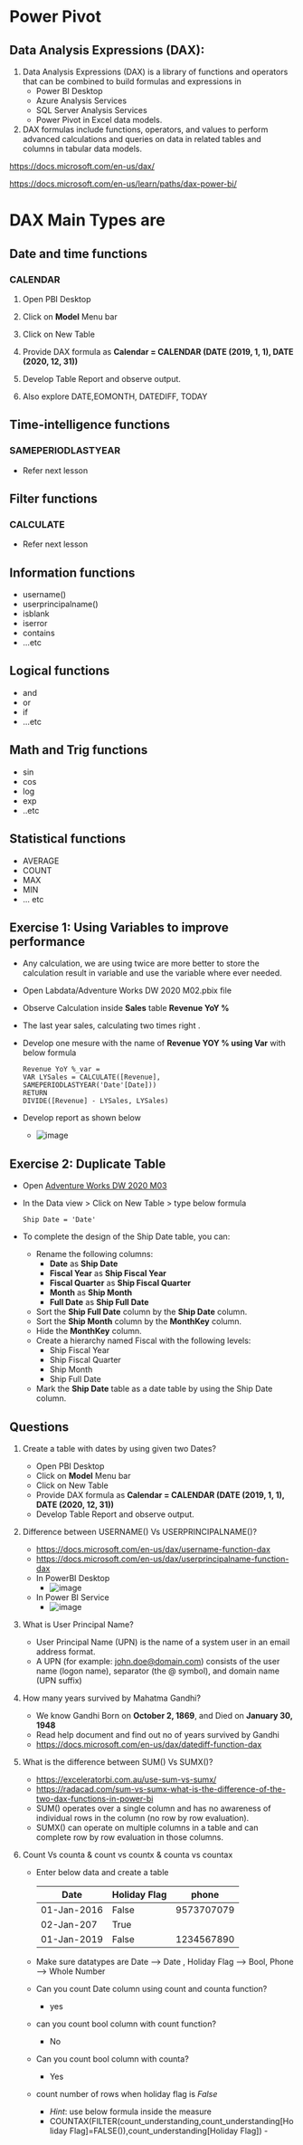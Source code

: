 
# Power Pivot

## Data Analysis Expressions (DAX):
1. Data Analysis Expressions (DAX) is a library of functions and operators that can be combined to build formulas and expressions in 
    - Power BI Desktop
    - Azure Analysis Services
    - SQL Server Analysis Services
    - Power Pivot in Excel data models.
1. DAX formulas include functions, operators, and values to perform advanced calculations and queries on data in related tables and columns in tabular data models.


https://docs.microsoft.com/en-us/dax/

https://docs.microsoft.com/en-us/learn/paths/dax-power-bi/

# DAX Main Types are

## Date and time functions


### CALENDAR
1. Open PBI Desktop
1. Click on **Model** Menu bar
1. Click on New Table
1. Provide DAX formula as **Calendar = CALENDAR (DATE (2019, 1, 1), DATE (2020, 12, 31))**
1. Develop Table Report and observe output.

1. Also explore DATE,EOMONTH, DATEDIFF, TODAY

## Time-intelligence functions

### SAMEPERIODLASTYEAR
- Refer next lesson 

## Filter functions

### CALCULATE
- Refer next lesson 

## Information functions
- username()
- userprincipalname()
- isblank
- iserror
- contains
- ...etc

## Logical functions
- and
- or
- if
- ...etc

## Math and Trig functions
- sin
- cos
- log
- exp
- ..etc

## Statistical functions
- AVERAGE
- COUNT
- MAX
- MIN
- ... etc

## Exercise 1: Using Variables to improve performance
- Any calculation, we are using twice are more better to store the calculation result in variable and use the variable where ever needed.
- Open Labdata/Adventure Works DW 2020 M02.pbix file
- Observe Calculation inside **Sales** table **Revenue YoY %**
- The last year sales, calculating two times right .
- Develop one mesure with the name of **Revenue YOY % using Var** with below formula

    ```
    Revenue YoY %_var = 
    VAR LYSales = CALCULATE([Revenue], SAMEPERIODLASTYEAR('Date'[Date]))
    RETURN
    DIVIDE([Revenue] - LYSales, LYSales) 
    ```
- Develop report as shown below
    - ![image](https://user-images.githubusercontent.com/20516321/111411593-da785100-8700-11eb-94d7-c8e177cf87b9.png)

## Exercise 2: Duplicate Table
- Open [Adventure Works DW 2020 M03](https://github.com/rritec/powerbi/raw/master/Labdata/Adventure%20Works%20DW%202020%20M03.pbix)
- In the Data view > Click on New Table > type below formula 

    ```
    Ship Date = 'Date'
    ```
- To complete the design of the Ship Date table, you can:
    - Rename the following columns:
        - **Date** as **Ship Date**
        - **Fiscal Year** as **Ship Fiscal Year**
        - **Fiscal Quarter** as **Ship Fiscal Quarter**
        - **Month** as **Ship Month**
        - **Full Date** as **Ship Full Date**
    - Sort the **Ship Full Date** column by the **Ship Date** column.
    - Sort the **Ship Month** column by the **MonthKey** column.
    - Hide the **MonthKey** column.
    - Create a hierarchy named Fiscal with the following levels:
        - Ship Fiscal Year
        - Ship Fiscal Quarter
        - Ship Month
        - Ship Full Date
    - Mark the **Ship Date** table as a date table by using the Ship Date column.

## Questions
1. Create a table with dates by using given two Dates?
    - Open PBI Desktop
    - Click on **Model** Menu bar
    - Click on New Table
    - Provide DAX formula as **Calendar = CALENDAR (DATE (2019, 1, 1), DATE (2020, 12, 31))**
    - Develop Table Report and observe output.
 1. Difference between USERNAME() Vs USERPRINCIPALNAME()?
    - https://docs.microsoft.com/en-us/dax/username-function-dax
    - https://docs.microsoft.com/en-us/dax/userprincipalname-function-dax
    - In PowerBI Desktop
        - ![image](https://user-images.githubusercontent.com/20516321/109728973-34dfc080-7bdd-11eb-8dbb-ad4fd8316da4.png)
    - In Power BI Service
        - ![image](https://user-images.githubusercontent.com/20516321/109729142-740e1180-7bdd-11eb-9ec5-25db46bfd2cf.png)
        
 1. What is User Principal Name?
    - User Principal Name (UPN) is the name of a system user in an email address format.
    - A UPN (for example: john.doe@domain.com) consists of the user name (logon name), separator (the @ symbol), and domain name (UPN suffix)
 1. How many years survived by Mahatma Gandhi? 
    - We know Gandhi Born on **October 2, 1869**, and Died on **January 30, 1948**
    - Read help document and find out no of years survived by Gandhi 
    - https://docs.microsoft.com/en-us/dax/datediff-function-dax
 1.  What is the difference between SUM() Vs SUMX()?
     - https://exceleratorbi.com.au/use-sum-vs-sumx/
     - https://radacad.com/sum-vs-sumx-what-is-the-difference-of-the-two-dax-functions-in-power-bi
     - SUM() operates over a single column and has no awareness of individual rows in the column (no row by row evaluation).
     - SUMX() can operate on multiple columns in a table and can complete row by row evaluation in those columns.
 1. Count Vs counta & count vs countx & counta vs countax
    - Enter below data and create a table

        | Date  | Holiday Flag | phone |        
        | ------------- | ------------- | -------- |        
        | 01-Jan-2016 |	False	| 9573707079 |        
        | 02-Jan-207 |	True	|  |        
        | 01-Jan-2019 |	False |	1234567890 |
        
    - Make sure datatypes are Date --> Date , Holiday Flag --> Bool, Phone --> Whole Number
    - Can you count Date column using count and counta function?
        - yes
    - can you count bool column with count function?
        - No
    - Can you count bool column with counta?
        - Yes
   
    - count number of rows when holiday flag is *False*
        - *Hint*: use below formula inside the measure 
        - COUNTAX(FILTER(count_understanding,count_understanding[Holiday Flag]=FALSE()),count_understanding[Holiday Flag])    -  
     

 


```python

```
